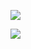 ![](https://oss.zaqbest.com/i/2022/04/30/626cbab2b3d07.png)

![](https://oss.zaqbest.com/i/2022/04/30/626cbab1c48ae.png)